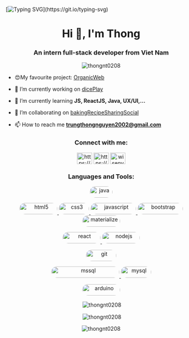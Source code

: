 [![Typing SVG](http://readme-typing-svg.herokuapp.com?font=Fira+Code&size=31&duration=1000&pause=1000&color=2C974BCD&width=435&lines=Hello!;Welcome+to+my+profile!)](https://git.io/typing-svg)

<h1 align="center">Hi 👋, I'm Thong</h1>
<h3 align="center">An intern full-stack developer from Viet Nam</h3>

<p align="center"> <img src="https://komarev.com/ghpvc/?username=thongnt0208&label=Profile%20views&color=0e75b6&style=flat" alt="thongnt0208" /> </p>


- 😍My favourite project: [OrganicWeb](https://github.com/thongnt0208/OrganicWeb) 

- 🔭 I’m currently working on [dicePlay](https://github.com/thongnt0208/dicePlay.git)

- 🌱 I’m currently learning **JS, ReactJS, Java, UX/UI,...**

- 👯 I’m collaborating on [bakingRecipeSharingSocial](https://github.com/SE1613-GROUP4-BakeryReceip)

- 📫 How to reach me **trungthongnguyen2002@gmail.com**

<h3 align="center">Connect with me:</h3>
<p align="center">
<a href="https://fb.com/thongwisen" target="_blank"><img align="center" src="https://raw.githubusercontent.com/rahuldkjain/github-profile-readme-generator/master/src/images/icons/Social/facebook.svg" alt="https://www.facebook.com/thongwisen" height="30" width="40" /></a>
<a href="https://linkedin.com/in/thong-nguyen-trung-260052135/" target="_blank"><img align="center" src="https://raw.githubusercontent.com/rahuldkjain/github-profile-readme-generator/master/src/images/icons/Social/linked-in-alt.svg" alt="https://www.linkedin.com/in/thong-nguyen-trung-260052135/" height="30" width="40" /></a>
<a href="https://twitter.com/wisenvn" target="_blank"><img align="center" src="https://raw.githubusercontent.com/rahuldkjain/github-profile-readme-generator/master/src/images/icons/Social/twitter.svg" alt="wisenvn" height="30" width="40" /></a>
</p>

<h3 align="center">Languages and Tools:</h3>
<p align="center">

<!-- Java -->
<p align="center">
    <a href="https://www.java.com" target="__blank" rel="noreferrer"> <img src="https://img.shields.io/badge/Java-ED8B00?style=for-the-badge&logo=java&logoColor=white" alt="java" width="60" height="30" style = "border-radius: 40px"/> </a>
</p>

<!-- Front-end -->
<p align="center">
    <a href="https://www.w3.org/html/" target="__blank" rel="noreferrer"> <img src="https://img.shields.io/badge/HTML5-E34F26?style=for-the-badge&logo=html5&logoColor=white" alt="html5" width="100" height="30" style = "border-radius: 40px"/> </a><!-- <a href="https://pugjs.org" target="__blank" rel="noreferrer"> <img src="https://cdn.worldvectorlogo.com/logos/pug.svg" alt="pug" width="60" height="30" style = "border-radius: 40px"/> </a> -->
    <a href="https://www.w3schools.com/css/" target="__blank" rel="noreferrer"> <img src="https://img.shields.io/badge/CSS3-1572B6?style=for-the-badge&logo=css3&logoColor=white" alt="css3" width="80" height="30" style = "border-radius: 40px"/> </a>
    <a href="https://developer.mozilla.org/en-US/docs/Web/JavaScript" target="__blank" rel="noreferrer"> <img src="https://img.shields.io/badge/JavaScript-F7DF1E?style=for-the-badge&logo=javascript&logoColor=black" alt="javascript" width="120" height="30" style = "border-radius: 40px"/> </a>
    <a href="https://getbootstrap.com" target="__blank" rel="noreferrer"> <img src="https://img.shields.io/badge/Bootstrap-563D7C?style=for-the-badge&logo=bootstrap&logoColor=white" alt="bootstrap" width="120" height="30" style = "border-radius: 40px"/> </a>
    <a href="https://materializecss.com/" target="__blank" rel="noreferrer"> <img src="https://img.shields.io/badge/Material--UI-0081CB?style=for-the-badge&logo=material-ui&logoColor=white" alt="materialize" width="100" height="30" style = "border-radius: 40px"/> </a>
</p>

<!-- React/Node -->
<p align="center">
    <a href="https://reactjs.org/" target="__blank" rel="noreferrer"> <img src="https://img.shields.io/badge/React-20232A?style=for-the-badge&logo=react&logoColor=61DAFB" alt="react" width="100" height="30" style = "border-radius: 40px"/> </a>
    <a href="https://nodejs.org" target="__blank" rel="noreferrer"> <img src="https://img.shields.io/badge/Node.js-43853D?style=for-the-badge&logo=node.js&logoColor=white" alt="nodejs" width="100" height="30" style = "border-radius: 40px"/> </a>
</p>

<!-- GIT -->
<p align="center">
    <a href="https://git-scm.com/" target="__blank" rel="noreferrer"> <img src="https://img.shields.io/badge/GIT-E44C30?style=for-the-badge&logo=git&logoColor=white" alt="git" width="80" height="30" style = "border-radius: 40px"/></a>
</p>

<!-- SQL -->
<p align="center">
    <a href="https://www.microsoft.com/en-us/sql-server" target="__blank" rel="noreferrer"> <img src="https://img.shields.io/badge/Microsoft_SQL_Server-CC2927?style=for-the-badge&logo=microsoft-sql-server&logoColor=white" alt="mssql" width="180" height="30" style = "border-radius: 40px"/> </a>
    <a href="https://www.mysql.com/" target="__blank" rel="noreferrer"> <img src="https://img.shields.io/badge/MySQL-005C84?style=for-the-badge&logo=mysql&logoColor=white" alt="mysql" width="80" height="30" style = "border-radius: 40px"/> </a>
</p>

<!-- IoT -->
<p align="center">
    <a href="https://www.arduino.cc/" target="__blank" rel="noreferrer"> <img src="https://img.shields.io/badge/Arduino-00979D?style=for-the-badge&logo=Arduino&logoColor=white" alt="arduino" width="100" height="30" style = "border-radius: 40px"/> </a>
</p> 

 </p>

<p align="center">&nbsp;<img align="center" src="https://github-readme-stats.vercel.app/api/top-langs?username=thongnt0208&show_icons=true&locale=en&layout=compact" alt="thongnt0208" /></p>

<p align="center">&nbsp;<img align="center" src="https://github-readme-stats.vercel.app/api?username=thongnt0208&show_icons=true&locale=en" alt="thongnt0208" /></p>

<p align="center"><img align="center" src="https://github-readme-streak-stats.herokuapp.com/?user=thongnt0208&" alt="thongnt0208" /></p>
